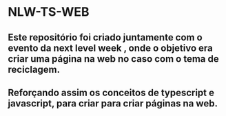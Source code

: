 # NLW-TS-WEB

## Este repositório foi criado juntamente com o evento da next level week , onde o objetivo era criar uma página na web no caso com o tema de reciclagem. 

## Reforçando assim os conceitos de typescript e javascript, para criar para criar páginas na web.


